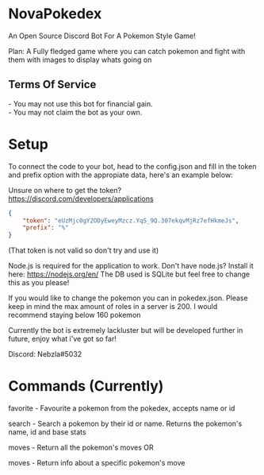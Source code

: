 <h1>NovaPokedex</h1>
An Open Source Discord Bot For A Pokemon Style Game!

Plan: A Fully fledged game where you can catch pokemon and fight with them with images to display whats going on

<h2>Terms Of Service</h2>
- You may not use this bot for financial gain.<br>
- You may not claim the bot as your own.
  
  
<h1>Setup</h1>

  
To connect the code to your bot, head to the config.json and fill in the token and prefix option with the appropiate data, here's an example below:

Unsure on where to get the token? https://discord.com/developers/applications
```json
{
    "token": "eUzMjc0gY2ODyEweyMzcz.YqS_9Q.307ekqvMjRz7efHkmeJs", 
    "prefix": "%"
}
```
(That token is not valid so don't try and use it)
 
  
Node.js is required for the application to work. Don't have node.js? Install it here: https://nodejs.org/en/
The DB used is SQLite but feel free to change this as you please!
  
If you would like to change the pokemon you can in pokedex.json. Please keep in mind the max amount of roles in a server is 200. I would recommend staying below 160 pokemon
  
Currently the bot is extremely lackluster but will be developed further in future, enjoy what i've got so far!

Discord: Nebzla#5032



<h1>Commands (Currently)</h1>

favorite <pokemon> - Favourite a pokemon from the pokedex, <pokemon> accepts name or id
 
search <pokemon> - Search a pokemon by their id or name. Returns the pokemon's name, id and base stats

moves <pokemon> - Return all the pokemon's moves OR

moves <pokemon> <move> - Return info about a specific pokemon's move

